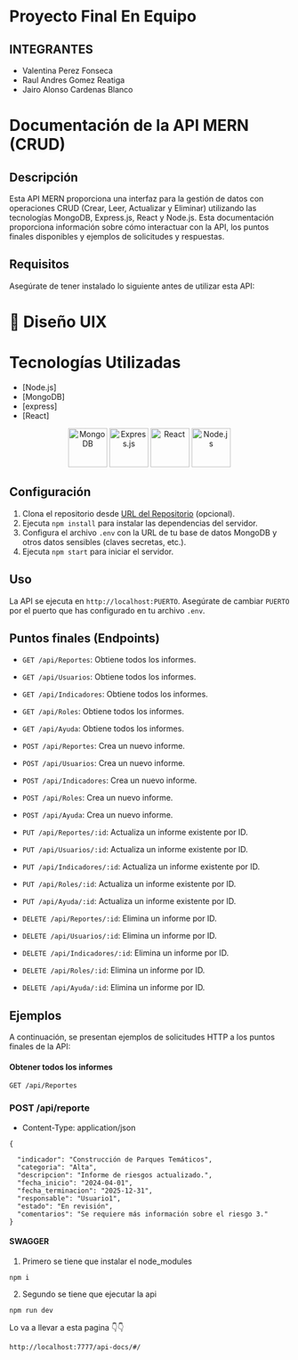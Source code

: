# Proyecto Final En Equipo

## INTEGRANTES

- Valentina Perez Fonseca
- Raul Andres Gomez Reatiga
- Jairo Alonso Cardenas Blanco


# Documentación de la API MERN (CRUD)

## Descripción
Esta API MERN proporciona una interfaz para la gestión de datos con operaciones CRUD (Crear, Leer, Actualizar y Eliminar) utilizando las tecnologías MongoDB, Express.js, React y Node.js. Esta documentación proporciona información sobre cómo interactuar con la API, los puntos finales disponibles y ejemplos de solicitudes y respuestas.


## Requisitos
Asegúrate de tener instalado lo siguiente antes de utilizar esta API:
# 🎨 Diseño UIX


# Tecnologías Utilizadas


- [Node.js]
- [MongoDB]
- [express]
- [React]


<div align="center">


  <img src="https://cdn.jsdelivr.net/gh/devicons/devicon/icons/mongodb/mongodb-original.svg" alt="MongoDB" width="70" height="70" />
  <img src="https://cdn.jsdelivr.net/gh/devicons/devicon/icons/express/express-original.svg" alt="Express.js" width="70" height="70" stroke="white"/>
  <img src="https://cdn.jsdelivr.net/gh/devicons/devicon/icons/react/react-original.svg" alt="React" width="70" height="70" />
  <img src="https://cdn.jsdelivr.net/gh/devicons/devicon/icons/nodejs/nodejs-original.svg" alt="Node.js" width="70" height="70" />
</div>

## Configuración
1. Clona el repositorio desde [URL del Repositorio](URL_del_repositorio) (opcional).
2. Ejecuta `npm install` para instalar las dependencias del servidor.
3. Configura el archivo `.env` con la URL de tu base de datos MongoDB y otros datos sensibles (claves secretas, etc.).
4. Ejecuta `npm start` para iniciar el servidor.

## Uso
La API se ejecuta en `http://localhost:PUERTO`. Asegúrate de cambiar `PUERTO` por el puerto que has configurado en tu archivo `.env`.

## Puntos finales (Endpoints)
- `GET /api/Reportes`: Obtiene todos los informes.
- `GET /api/Usuarios`: Obtiene todos los informes.
- `GET /api/Indicadores`: Obtiene todos los informes.
- `GET /api/Roles`: Obtiene todos los informes.
- `GET /api/Ayuda`: Obtiene todos los informes.

- `POST /api/Reportes`: Crea un nuevo informe.
- `POST /api/Usuarios`: Crea un nuevo informe.
- `POST /api/Indicadores`: Crea un nuevo informe.
- `POST /api/Roles`: Crea un nuevo informe.
- `POST /api/Ayuda`: Crea un nuevo informe.

- `PUT /api/Reportes/:id`: Actualiza un informe existente por ID.
- `PUT /api/Usuarios/:id`: Actualiza un informe existente por ID.
- `PUT /api/Indicadores/:id`: Actualiza un informe existente por ID.
- `PUT /api/Roles/:id`: Actualiza un informe existente por ID.
- `PUT /api/Ayuda/:id`: Actualiza un informe existente por ID.


- `DELETE /api/Reportes/:id`: Elimina un informe por ID.
- `DELETE /api/Usuarios/:id`: Elimina un informe por ID.
- `DELETE /api/Indicadores/:id`: Elimina un informe por ID.
- `DELETE /api/Roles/:id`: Elimina un informe por ID.
- `DELETE /api/Ayuda/:id`: Elimina un informe por ID.

## Ejemplos
A continuación, se presentan ejemplos de solicitudes HTTP a los puntos finales de la API:

#### Obtener todos los informes
```http
GET /api/Reportes

``````

### POST /api/reporte
- Content-Type: application/json

```http
{

  "indicador": "Construcción de Parques Temáticos",
  "categoria": "Alta",
  "descripcion": "Informe de riesgos actualizado.",
  "fecha_inicio": "2024-04-01",
  "fecha_terminacion": "2025-12-31",
  "responsable": "Usuario1",
  "estado": "En revisión",
  "comentarios": "Se requiere más información sobre el riesgo 3."
}
``````

#### SWAGGER

1. Primero se tiene que instalar el node_modules

```
npm i
```

2. Segundo se tiene que ejecutar la api

```
npm run dev
```
Lo va a llevar a esta pagina 👇👇

```
http://localhost:7777/api-docs/#/
```






